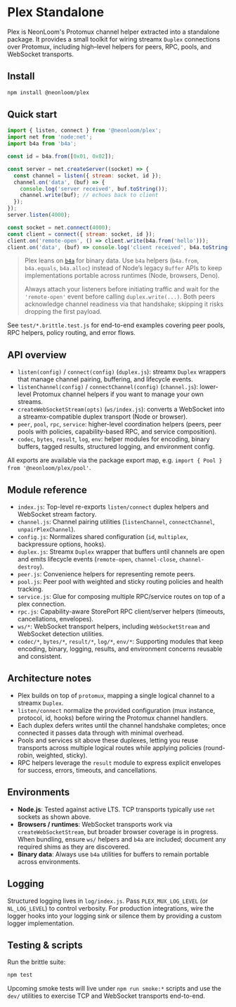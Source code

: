 # Plex Standalone

Plex is NeonLoom's Protomux channel helper extracted into a standalone package.
It provides a small toolkit for wiring streamx `Duplex` connections over Protomux,
including high–level helpers for peers, RPC, pools, and WebSocket transports.

## Install

```sh
npm install @neonloom/plex
```

## Quick start

```js
import { listen, connect } from '@neonloom/plex';
import net from 'node:net';
import b4a from 'b4a';

const id = b4a.from([0x01, 0x02]);

const server = net.createServer((socket) => {
  const channel = listen({ stream: socket, id });
  channel.on('data', (buf) => {
    console.log('server received', buf.toString());
    channel.write(buf); // echoes back to client
  });
});
server.listen(4000);

const socket = net.connect(4000);
const client = connect({ stream: socket, id });
client.on('remote-open', () => client.write(b4a.from('hello')));
client.on('data', (buf) => console.log('client received', b4a.toString(buf)));
```

> Plex leans on [`b4a`](https://github.com/mafintosh/b4a) for binary data. Use `b4a` helpers (`b4a.from`, `b4a.equals`, `b4a.alloc`) instead of Node’s legacy `Buffer` APIs to keep implementations portable across runtimes (Node, browsers, Deno).
>
> Always attach your listeners before initiating traffic and wait for the `'remote-open'` event before calling `duplex.write(...)`. Both peers acknowledge channel readiness via that handshake; skipping it risks dropping the first payload.

See `test/*.brittle.test.js` for end-to-end examples covering peer pools, RPC helpers, policy routing, and error flows.

## API overview

- `listen(config)` / `connect(config)` (`duplex.js`): streamx `Duplex` wrappers that manage channel pairing, buffering, and lifecycle events.
- `listenChannel(config)` / `connectChannel(config)` (`channel.js`): lower-level Protomux channel helpers if you want to manage your own streams.
- `createWebSocketStream(opts)` (`ws/index.js`): converts a WebSocket into a streamx-compatible duplex transport (Node or browser).
- `peer`, `pool`, `rpc`, `service`: higher-level coordination helpers (peers, peer pools with policies, capability-based RPC, and service composition).
- `codec`, `bytes`, `result`, `log`, `env`: helper modules for encoding, binary buffers, tagged results, structured logging, and environment config.

All exports are available via the package export map, e.g. `import { Pool } from '@neonloom/plex/pool'`.

## Module reference

- `index.js`: Top-level re-exports `listen/connect` duplex helpers and WebSocket stream factory.
- `channel.js`: Channel pairing utilities (`listenChannel`, `connectChannel`, `unpairPlexChannel`).
- `config.js`: Normalizes shared configuration (`id`, `multiplex`, backpressure options, hooks).
- `duplex.js`: Streamx `Duplex` wrapper that buffers until channels are open and emits lifecycle events (`remote-open`, `channel-close`, `channel-destroy`).
- `peer.js`: Convenience helpers for representing remote peers.
- `pool.js`: Peer pool with weighted and sticky routing policies and health tracking.
- `service.js`: Glue for composing multiple RPC/service routes on top of a plex connection.
- `rpc.js`: Capability-aware StorePort RPC client/server helpers (timeouts, cancellations, envelopes).
- `ws/*`: WebSocket transport helpers, including `WebSocketStream` and WebSocket detection utilities.
- `codec/*`, `bytes/*`, `result/*`, `log/*`, `env/*`: Supporting modules that keep encoding, binary, logging, results, and environment concerns reusable and consistent.

## Architecture notes

- Plex builds on top of `protomux`, mapping a single logical channel to a streamx `Duplex`.
- `listen/connect` normalize the provided configuration (mux instance, protocol, id, hooks) before wiring the Protomux channel handlers.
- Each duplex defers writes until the channel handshake completes; once connected it passes data through with minimal overhead.
- Pools and services sit above these duplexes, letting you reuse transports across multiple logical routes while applying policies (round-robin, weighted, sticky).
- RPC helpers leverage the `result` module to express explicit envelopes for success, errors, timeouts, and cancellations.

## Environments

- **Node.js**: Tested against active LTS. TCP transports typically use `net` sockets as shown above.
- **Browsers / runtimes**: WebSocket transports work via `createWebSocketStream`, but broader browser coverage is in progress. When bundling, ensure `ws/` helpers and `b4a` are included; document any required shims as they are discovered.
- **Binary data**: Always use `b4a` utilities for buffers to remain portable across environments.

## Logging

Structured logging lives in `log/index.js`. Pass `PLEX_MUX_LOG_LEVEL` (or `NL_LOG_LEVEL`) to control verbosity. For production integrations, wire the logger hooks into your logging sink or silence them by providing a custom logger implementation.

## Testing & scripts

Run the brittle suite:

```sh
npm test
```

Upcoming smoke tests will live under `npm run smoke:*` scripts and use the `dev/` utilities to exercise TCP and WebSocket transports end-to-end.
